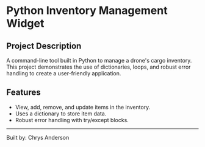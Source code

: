 # Python Inventory Management Widget

## Project Description
A command-line tool built in Python to manage a drone's cargo inventory. This project demonstrates the use of dictionaries, loops, and robust error handling to create a user-friendly application.

## Features
- View, add, remove, and update items in the inventory.
- Uses a dictionary to store item data.
- Robust error handling with try/except blocks.

---
Built by: Chrys Anderson
